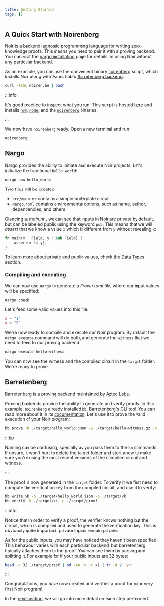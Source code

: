 ```yaml
---
title: Getting Started
tags: []
---
```


## A Quick Start with Noirenberg

Noir is a backend-agnostic programming language for writing zero-knowledge proofs. This means you need to pair it with a proving backend. You can visit the [nargo installation](./getting_started/installation/index.md) page for details on using Noir without any particular backend.

As an example, you can use the convenient binary [noirenberg](https://raw.githubusercontent.com/noir-lang/noirenberg/main/install.sh) script, which installs Noir along with Aztec Lab's [Barretenberg backend](https://github.com/AztecProtocol/aztec-packages/tree/master/barretenberg):

```bash
curl -fsSL noiren.be | bash
```

:::info

It's good practice to inspect what you run. This script is hosted [here](https://raw.githubusercontent.com/AztecProtocol/noirenberg/main/install.sh) and installs [`nvm`](https://github.com/nvm-sh/nvm/tree/master), [`node`](https://nodejs.org/en), and the [`noirenberg`](https://raw.githubusercontent.com/noir-lang/noirenberg/main/npx.ts) binaries.

:::

We now have `noirenberg` ready.  Open a new terminal and run:

```bash
noirenberg
```

## Nargo

Nargo provides the ability to initiate and execute Noir projects. Let's initialize the traditional `hello_world`:

```sh
nargo new hello_world
```

Two files will be created.

- `src/main.nr` contains a simple boilerplate circuit
- `Nargo.toml` contains environmental options, such as name, author, dependencies, and others.

Glancing at _main.nr_ , we can see that inputs in Noir are private by default, but can be labeled public using the keyword `pub`. This means that we will _assert_ that we know a value `x` which is different from `y` without revealing `x`:

```rust
fn main(x : Field, y : pub Field) {
    assert(x != y);
}
```

To learn more about private and public values, check the [Data Types](../../noir/concepts/data_types/index.md) section.

### Compiling and executing

We can now use `nargo` to generate a _Prover.toml_ file, where our input values will be specified:

```sh
nargo check
```

Let's feed some valid values into this file:

```toml
x = "1"
y = "2"
```

We're now ready to compile and execute our Noir program. By default the `nargo execute` command will do both, and generate the `witness` that we need to feed to our proving backend:

```sh
nargo execute hello-witness
```

You can now see the witness and the compiled circuit in the `target` folder. We're ready to prove

## Barretenberg

Barretenberg is a proving backend maintained by [Aztec Labs](https://www.aztec-labs.com/).

Proving backends provide the ability to generate and verify proofs. In this example, `noirenberg` already installed `bb`, Barretenberg's CLI tool. You can read more about it in its [documentation](https://github.com/AztecProtocol/aztec-packages/blob/master/barretenberg/cpp/src/barretenberg/bb/readme.md). Let's use it to prove the valid execution of your Noir program:

```sh
bb prove -b ./target/hello_world.json -w ./target/hello-witness.gz -o ./target/proof
```

:::tip

Naming can be confusing, specially as you pass them to the `bb` commands. If unsure, it won't hurt to delete the target folder and start anew to make sure you're using the most recent versions of the compiled circuit and witness.

:::

The proof is now generated in the `target` folder. To verify it we first need to compute the verification key from the compiled circuit, and use it to verify:

```sh
bb write_vk -b ./target/hello_world.json -o ./target/vk
bb verify -k ./target/vk -p ./target/proof
```

:::info

Notice that in order to verify a proof, the verifier knows nothing but the circuit, which is compiled and used to generate the verification key. This is obviously quite important: private inputs remain private.

As for the public inputs, you may have noticed they haven't been specified. This behaviour varies with each particular backend, but barretenberg tipically attaches them to the proof. You can see them by parsing and splitting it. For example for if your public inputs are 32 bytes:

```bash
head -c 32 ./target/proof | od -An -v -t x1 | tr -d $' \n'
```

:::

Congratulations, you have now created and verified a proof for your very first Noir program!

In the [next section](./getting_started/project_breakdown.md), we will go into more detail on each step performed.
